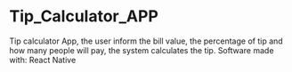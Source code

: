 # Tip_Calculator_APP
Tip calculator App, the user inform the bill value, the percentage of tip and how many people will pay, the system calculates the tip. Software made with: React Native
